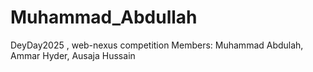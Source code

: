 # Muhammad_Abdullah
DeyDay2025 , web-nexus competition 
Members: Muhammad Abdulah, Ammar Hyder, Ausaja Hussain 
